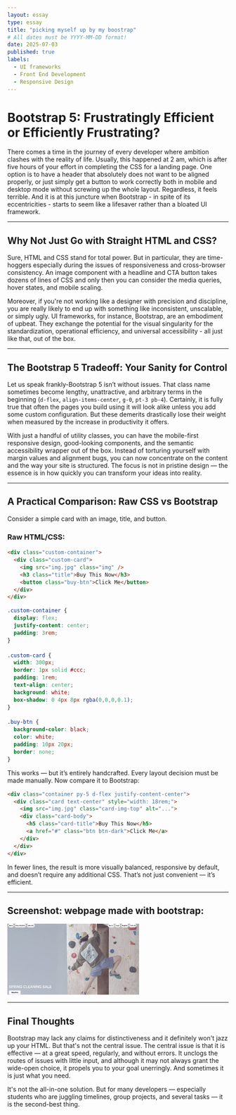 ```yaml
---
layout: essay
type: essay
title: "picking myself up by my boostrap"
# All dates must be YYYY-MM-DD format!
date: 2025-07-03
published: true
labels:
  - UI frameworks
  - Front End Development
  - Responsive Design
---
```







# Bootstrap 5: Frustratingly Efficient or Efficiently Frustrating?

There comes a time in the journey of every developer where ambition clashes with the reality of life. Usually, this happened at 2 am, which is after five hours of your effort in completing the CSS for a landing page. One option is to have a header that absolutely does not want to be aligned properly, or just simply get a button to work correctly both in mobile and desktop mode without screwing up the whole layout. Regardless, it feels terrible. And it is at this juncture when Bootstrap - in spite of its eccentricities - starts to seem like a lifesaver rather than a bloated UI framework.

---

## Why Not Just Go with Straight HTML and CSS?

Sure, HTML and CSS stand for total power. But in particular, they are time-hoggers especially during the issues of responsiveness and cross-browser consistency. An image component with a headline and CTA button takes dozens of lines of CSS and only then you can consider the media queries, hover states, and mobile scaling.

Moreover, if you're not working like a designer with precision and discipline, you are really likely to end up with something like inconsistent, unscalable, or simply ugly. UI frameworks, for instance, Bootstrap, are an embodiment of upbeat. They exchange the potential for the visual singularity for the standardization, operational efficiency, and universal accessibility - all just like that, out of the box.

---

## The Bootstrap 5 Tradeoff: Your Sanity for Control

Let us speak frankly-Bootstrap 5 isn’t without issues. That class name sometimes become lengthy, unattractive, and arbitrary terms in the beginning (`d-flex`, `align-items-center`, `g-0`, `pt-3 pb-4`). Certainly, it is fully true that often the pages you build using it will look alike unless you add some custom configuration. But these demerits drastically lose their weight when measured by the increase in productivity it offers.

With just a handful of utility classes, you can have the mobile-first responsive design, good-looking components, and the semantic accessibility wrapper out of the box. Instead of torturing yourself with margin values and alignment bugs, you can now concentrate on the content and the way your site is structured. The focus is not in pristine design — the essence is in how quickly you can transform your ideas into reality.

---

## A Practical Comparison: Raw CSS vs Bootstrap

Consider a simple card with an image, title, and button.

### Raw HTML/CSS:
```html
<div class="custom-container">
  <div class="custom-card">
    <img src="img.jpg" class="img" />
    <h3 class="title">Buy This Now</h3>
    <button class="buy-btn">Click Me</button>
  </div>
</div>
```
```css
.custom-container {
  display: flex;
  justify-content: center;
  padding: 3rem;
}

.custom-card {
  width: 300px;
  border: 1px solid #ccc;
  padding: 1rem;
  text-align: center;
  background: white;
  box-shadow: 0 4px 8px rgba(0,0,0,0.1);
}

.buy-btn {
  background-color: black;
  color: white;
  padding: 10px 20px;
  border: none;
}
```

This works — but it’s entirely handcrafted. Every layout decision must be made manually. Now compare it to Bootstrap:
```html
<div class="container py-5 d-flex justify-content-center">
  <div class="card text-center" style="width: 18rem;">
    <img src="img.jpg" class="card-img-top" alt="...">
    <div class="card-body">
      <h5 class="card-title">Buy This Now</h5>
      <a href="#" class="btn btn-dark">Click Me</a>
    </div>
  </div>
</div>
```
In fewer lines, the result is more visually balanced, responsive by default, and doesn’t require any additional CSS. That’s not just convenient — it’s efficient.


---

## Screenshot: webpage made with bootstrap:
<img width="300px" class="rounded float-start me-4" src="../img/braindead%20recreated%20page%20ss.png">



---
## Final Thoughts
Bootstrap may lack any claims for distinctiveness and it definitely won't jazz up your HTML. But that's not the central issue. The central issue is that it is effective — at a great speed, regularly, and without errors. It unclogs the routes of issues with little input, and although it may not always grant the wide-open choice, it propels you to your goal unerringly. And sometimes it is just what you need. 

It's not the all-in-one solution. But for many developers — especially students who are juggling timelines, group projects, and several tasks — it is the second-best thing.
